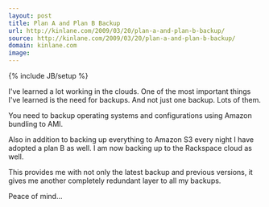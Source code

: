```yaml
---
layout: post
title: Plan A and Plan B Backup
url: http://kinlane.com/2009/03/20/plan-a-and-plan-b-backup/
source: http://kinlane.com/2009/03/20/plan-a-and-plan-b-backup/
domain: kinlane.com
image: 
---
```

{% include JB/setup %}<p>I've learned a lot working in the clouds. One of the most important things I've learned is the need for backups. And not just one backup. Lots of them.<p></p>
You need to backup operating systems and configurations using Amazon bundling to AMI.<p></p>
Also in addition to backing up everything to Amazon S3 every night I have adopted a plan B as well. I am now backing up to the Rackspace cloud as well.<p></p>
This provides me with not only the latest backup and previous versions, it gives me another completely redundant layer to all my backups.<p></p>
Peace of mind...</p>
